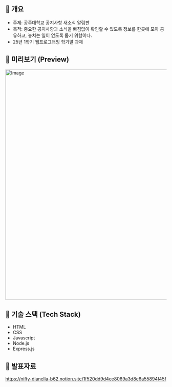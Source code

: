 ## 📌 개요
- 주제: 공주대학교 공지사항 새소식 알림판
- 목적: 중요한 공지사항과 소식을 빠짐없이 확인할 수 있도록 정보를 한곳에 모아 공유하고, 놓치는 일이 없도록 돕기 위함이다.
- 25년 1학기 웹프로그래밍 학기말 과제

## 📌 미리보기 (Preview)
<img width="1463" height="719" alt="Image" src="https://github.com/user-attachments/assets/97a98e32-c54c-4468-9374-2c161d5a99f1" />

## 📌 기술 스택 (Tech Stack)
- HTML
- CSS
- Javascript
- Node.js
- Express.js

## 📌 발표자료
https://nifty-dianella-b62.notion.site/1f520dd9d4ee8069a3d8e6a55894f45f
